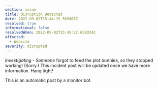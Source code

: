 ```yaml
---
section: issue
title: Disruption Detected
date: 2022-09-02T15:44:19.569906Z
resolved: true
informational: false
resolvedWhen: 2022-09-02T15:45:22.650324Z
affected:
  - Website
severity: disrupted
---
```

*Investigating* - _Someone_ forgot to feed the plot bunnies, so they stopped working! (Sorry.) This incident post will be updated once we have more information. Hang tight!

This is an automatic post by a monitor bot.
        